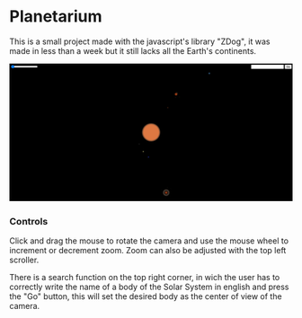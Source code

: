# Planetarium

This is a small project made with the javascript's library "ZDog", it was made in less than a week but it still lacks all the Earth's continents.

![Screenshot](./doc/photo1.png "Logo Title Text 1")

### Controls
Click and drag the mouse to rotate the camera and use the mouse wheel to increment or decrement zoom.
Zoom can also be adjusted with the top left scroller.

There is a search function on the top right corner, in wich the user has to correctly write the name of a body of the Solar System in english and press the "Go" button, this will set the desired body as the center of view of the camera.
